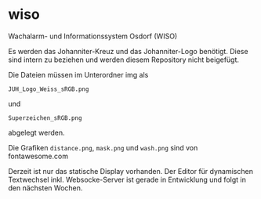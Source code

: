 # wiso
 Wachalarm- und Informationssystem Osdorf (WISO)

Es werden das Johanniter-Kreuz und das Johanniter-Logo benötigt. Diese sind intern zu beziehen und werden diesem Repository nicht beigefügt.

Die Dateien müssen im Unterordner img als 

```
JUH_Logo_Weiss_sRGB.png
```
und
```
Superzeichen_sRGB.png
```
abgelegt werden.

Die Grafiken ```distance.png```, ```mask.png``` und ```wash.png``` sind von fontawesome.com

Derzeit ist nur das statische Display vorhanden. Der Editor für dynamischen Textwechsel inkl. Websocke-Server ist gerade in Entwicklung und folgt in den nächsten Wochen.